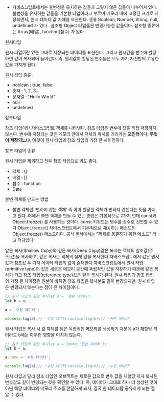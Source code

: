 - 자바스크립트에서는 불변성을 유지하는 값들과 그렇지 않은 값들이 나누어져 있다. 불변성을 유지하는 값들을 기본형 타입이라고 부르며 메모리 내에 고정된 크기로 저장되면서, 원시 데이터 값 자체를 보관한다. 종류 Boolean, Number, String, null, undefined 가 있다 . 참조형 Object 타입들은 변경가능한 값들이다. 참조형 종류에는 Array(배열), function(함수) 가 있다

원시타입

원시 타입이란 있는 그대로 저장되는 데이터를 표현한다. 그리고 원시값을 변수에 할당하면 값이 복사되어 들어간다. 즉, 원시값이 할당된 변수들은 모두 자기 자신만의 고유한 값을 가지게 된다.

원시 타입 종류 :

- boolean : true, false
- 숫자 : 1, 2, 3...
- 문자열 : "Hello World"
- null
- undefined

참조타임

참조 타입이란 자바스크립트 객체를 나타낸다. 참조 타입은 변수에 값을 직접 저장하지 않는다. 변수에 저장되는 것은 메모리 안에서 객체의 위치를 가리키는 **포인터**이다. **무엇이 저장되느냐**, 이것이 원시 타입과 참조 타입의 가장 큰 차이점이다.

참조 타입의 종류

원시 타입을 제외하고 전부 참조 타입으로 봐도 좋다.

- 객체 : {}
- 배열 : []
- 함수 : function
- Date

불변 객체를 만드는 방법

- 불변 객체란 '변하지 않는 객체' 즉 이미 할당한 객체가 변하지 않는다는 뜻을 가지고 있다 JS에서 불변 객체를 만들 수 있는 방법은 기본적으로 2가지 인데 const와 Object.freeze() 를 사용하는 것이다. const 키워드는 변수를 상수로 선언할 수 있다.Object.freeze() 자바스크립트에서 기본적으로 제공하는 메소드인 Object.freeze() 메소드이다. 공식 문서에서는 "객체를 동결하기 위한 메소드" 라고 적혀있다.

얕은 복사(Shallow Copy)와 깊은 복사(Deep Copy)얕은 복사는 객체의 참조값(주소 값)을 복사하고, 깊은 복사는 객체의 실제 값을 복사한다.자바스크립트에서 값은 원시값과 참조값 두 가지 데이터 타입의 값이 존재한다.자바스크립트에서 원시 타입(primitive type)의 값은 새로운 메모리 공간에 독립적인 값을 저장하기 때문에 깊은 복사가 되고 참조 타입(reference type)값은 얕은 복사가 된다. 원시 타입과 참조 타입의 가장 큰 차이점은 원본이 바뀌면 참조 타입은 복사본도 같이 변경되지만, 원시 타입은 변경되지 않는다는 점이 큰 차이점이다.

```jsx
// 원시 타입의 깊은 복사let a = '원본 데이터';
let b = a;

a = '수정 데이터';

console.log(a);// '수정 데이터'console.log(b);// '원본 데이터'
```

원시 타입은 복사 시 값 자체를 담은 독립적인 메모리를 생성하기 때문에 a가 재할당 되더라도 b에는 아무런 영향을 미치지 않는다.

```jsx
// 참조 타입의 얕은 복사let a = {name:'원본 데이터'};
let b = a;

a.name = '수정 데이터';

console.log(a);// '수정 데이터'console.log(b);// '수정 데이터'
```

원시 타입과 달리 참조 타입인 오브젝트는 새로운 값으로 변수 값을 재할당 하자 복사된 변숫값도 같이 변경되는 것을 확인할 수 있다. 즉, 데이터가 그대로 하나 더 생성된 것이 아닌 해당 데이터의 메모리 주소를 전달하게 돼서, 결국 한 데이터를 공유하게 되는 걸 알 수 있다

